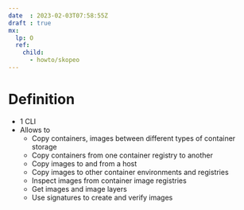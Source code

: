 ```yaml
---
date  : 2023-02-03T07:58:55Z
draft : true
mx:  
  lp: O
  ref:
    child:
      - howto/skopeo
---
```


# Definition
- 1 CLI
- Allows to
  - Copy containers, images between different types of container storage
  - Copy containers from one container registry to another
  - Copy images to and from a host
  - Copy images to other container environments and registries
  - Inspect images from container image registries
  - Get images and image layers
  - Use signatures to create and verify images

